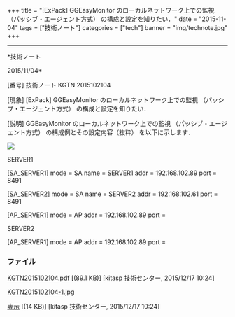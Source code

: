 ﻿+++
title = "[ExPack] GGEasyMonitor のローカルネットワーク上での監視 （パッシブ・エージェント方式） の構成と設定を知りたい．"
date = "2015-11-04"
tags = ["技術ノート"]
categories = ["tech"]
banner = "img/technote.jpg"
+++

-----------------------------------------------------------------------------------------------------------------------------

*技術ノート

2015/11/04*


[番号]
技術ノート KGTN 2015102104

[現象]
[ExPack] GGEasyMonitor のローカルネットワーク上での監視
（パッシブ・エージェント方式） の構成と設定を知りたい．

[説明]
GGEasyMonitor のローカルネットワーク上での監視
（パッシブ・エージェント方式） の構成例とその設定内容（抜粋）
を以下に示します．

![](http://techreport.kitasp.net/attachments/download/2359/KGTN2015102104-1.jpg)

SERVER1

[SA_SERVER1]
mode = SA
name = SERVER1
addr = 192.168.102.89
port = 8491

[SA_SERVER2]
mode = SA
name = SERVER2
addr = 192.168.102.61
port = 8491

[AP_SERVER1]
mode = AP
addr = 192.168.102.89
port =

SERVER2

[AP_SERVER1]
mode = AP
addr = 192.168.102.89
port =


### ファイル

 
 


[KGTN2015102104.pdf](http://techreport.kitasp.net/attachments/download/2358/KGTN2015102104.pdf)
 [(89.1 KB)] [kitasp 技術センター, 2015/12/17
10:24]

[KGTN2015102104-1.jpg](http://techreport.kitasp.net/attachments/download/2359/KGTN2015102104-1.jpg)

[表示](http://techreport.kitasp.net/attachments/2359/KGTN2015102104-1.jpg "表示")
 [(14 KB)] [kitasp 技術センター, 2015/12/17
10:24]


 


 

